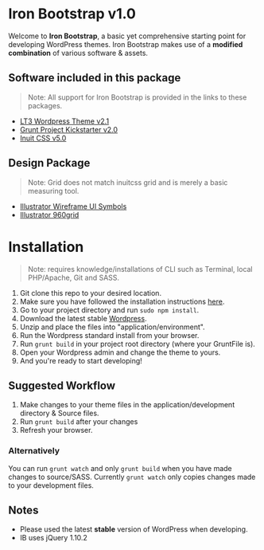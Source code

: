 # Iron Bootstrap v1.0
Welcome to **Iron Bootstrap**, a basic yet comprehensive starting point for developing WordPress themes. Iron Bootstrap makes use of a **modified combination** of various software & assets.

## Software included in this package
> Note: All support for Iron Bootstrap is provided in the links to these packages.

- [LT3 Wordpress Theme v2.1](https://github.com/beaucharman/lt3)
- [Grunt Project Kickstarter v2.0](https://github.com/beaucharman/grunt-project-kickstarter)
- [Inuit CSS v5.0](http://inuitcss.com)

## Design Package
> Note: Grid does not match inuitcss grid and is merely a basic measuring tool.

- [Illustrator Wireframe UI Symbols](http://dribbble.com/shots/760177-Wireframe-Blueprint-Kit)
- [Illustrator 960grid](http://960.gs/)

# Installation
> Note: requires knowledge/installations of CLI such as Terminal, local PHP/Apache, Git and SASS.

1. Git clone this repo to your desired location.
2. Make sure you have followed the installation instructions [here](https://github.com/beaucharman/grunt-project-kickstarter).
3. Go to your project directory and run `sudo npm install`.
4. Download the latest stable [Wordpress](http://wordpress.org).
5. Unzip and place the files into "application/environment".
6. Run the Wordpress standard install from your browser.
7. Run `grunt build` in your project root directory (where your GruntFile is).
8. Open your Wordpress admin and change the theme to yours.
9. And you're ready to start developing!

## Suggested Workflow
1. Make changes to your theme files in the application/development directory & Source files.
2. Run `grunt build` after your changes
3. Refresh your browser.

### Alternatively
You can run `grunt watch` and only `grunt build` when you have made changes to source/SASS. Currently `grunt watch` only copies changes made to your development files.

## Notes
- Please used the latest **stable** version of WordPress when developing.
- IB uses jQuery 1.10.2